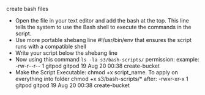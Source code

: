 create bash files 

- Open the file in your text editor and add the bash at the top. This line tells the system to use the Bash shell to execute the commands in the script. 
- Use more portable shebang line #!/usr/bin/env that ensures the script runs with a compatible shell
- Write your script below the shebang line
- Now using this command `ls -la s3/bash-scripts/` permission:
example: -rw-r--r-- 1 gitpod gitpod  19 Aug 20 00:38 create-bucket
- Make the Script Executable: chmod +x script_name. To apply on everything into folder chmod +x s3/bash-scripts/*
after: -rwxr-xr-x 1 gitpod gitpod  19 Aug 20 00:38 create-bucket
